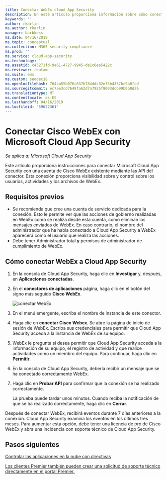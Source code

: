 ```yaml
---
title: Conectar WebEx cloud App Security
description: En este artículo proporciona información sobre cómo conectar su aplicación de WebEx a Cloud App Security mediante el conector de API para la visibilidad y control sobre el uso.
keywords: ''
author: rkarlin
ms.author: rkarlin
manager: barbkess
ms.date: 04/16/2019
ms.topic: conceptual
ms.collection: M365-security-compliance
ms.prod: ''
ms.service: cloud-app-security
ms.technology: ''
ms.assetid: c43271fd-9a61-4727-9945-de1c6ea5422c
ms.reviewer: reutam
ms.suite: ems
ms.custom: seodec18
ms.openlocfilehash: 764ca55b076c837b784ddc82ef3b4337bc9a8fcd
ms.sourcegitcommit: ec7ae3cd7648fa62d7a7925f8693dcb99b0b0d26
ms.translationtype: MT
ms.contentlocale: es-ES
ms.lasthandoff: 04/16/2019
ms.locfileid: "59622361"
---
```

# <a name="connect-cisco-webex-to-microsoft-cloud-app-security"></a>Conectar Cisco WebEx con Microsoft Cloud App Security

*Se aplica a: Microsoft Cloud App Security*

Este artículo proporciona instrucciones para conectar Microsoft Cloud App Security con una cuenta de Cisco WebEx existente mediante las API del conector. Esta conexión proporciona visibilidad sobre y control sobre los usuarios, actividades y los archivos de WebEx. 
 
## <a name="prerequisites"></a>Requisitos previos

- Se recomienda que cree una cuenta de servicio dedicada para la conexión. Esto le permite ver que las acciones de gobierno realizadas en WebEx como se realiza desde esta cuenta, como eliminan los mensajes enviados de WebEx. En caso contrario, el nombre del administrador que ha había conectado a Cloud App Security a WebEx aparecerá como el usuario que realiza las acciones.  
- Debe tener Administrador total **y** permisos de administrador de cumplimiento de WebEx.


## <a name="how-to-connect-webex-to-cloud-app-security"></a>Cómo conectar WebEx a Cloud App Security  
  
1.  En la consola de Cloud App Security, haga clic en **Investigar** y, después, en **Aplicaciones conectadas**.  
  
2.  En el **conectores de aplicaciones** página, haga clic en el botón del signo más seguido **Cisco WebEx**.  
  
     ![conectar WebEx](./media/cisco-webex.png "conectar WebEx")  
  
3.  En el menú emergente, escriba el nombre de instancia de este conector.  
  
4.  Haga clic en **conectar Cisco Webex**. Se abre la página de inicio de sesión de WebEx. Escriba sus credenciales para permitir que Cloud App Security acceda a la instancia de WebEx de su equipo.  
  
6.  WebEx le pregunta si desea permitir que Cloud App Security acceda a la información de su equipo, el registro de actividad y que realice actividades como un miembro del equipo. Para continuar, haga clic en **Permitir**.  
  
7.  En la consola de Cloud App Security, debería recibir un mensaje que se ha conectado correctamente WebEx.  
  
8.  Haga clic en **Probar API** para confirmar que la conexión se ha realizado correctamente.  
  
     La prueba puede tardar unos minutos. Cuando reciba la notificación de que se ha realizado correctamente, haga clic en **Cerrar**.  
  
Después de conectar WebEx, recibirá eventos durante 7 días anteriores a la conexión. Cloud App Security examina los eventos en los últimos tres meses. Para aumentar esta opción, debe tener una licencia de pro de Cisco WebEx y abra una incidencia con soporte técnico de Cloud App Security.

 
## <a name="next-steps"></a>Pasos siguientes 
[Controlar las aplicaciones en la nube con directivas](control-cloud-apps-with-policies.md)   

[Los clientes Premier también pueden crear una solicitud de soporte técnico directamente en el portal Premier.](https://premier.microsoft.com/)  
  
  
